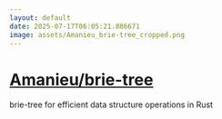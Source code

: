 ```yaml
---
layout: default
date: 2025-07-17T06:05:21.886671
image: assets/Amanieu_brie-tree_cropped.png
---
```


# [Amanieu/brie-tree](https://github.com/Amanieu/brie-tree)

brie-tree for efficient data structure operations in Rust
